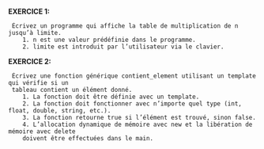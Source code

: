 **EXERCICE 1:**
      
     Écrivez un programme qui affiche la table de multiplication de n jusqu’à limite.
        1. n est une valeur prédéfinie dans le programme.
        2. limite est introduit par l’utilisateur via le clavier. 

**EXERCICE 2:**

     Écrivez une fonction générique contient_element utilisant un template qui vérifie si un
     tableau contient un élément donné.
        1. La fonction doit être définie avec un template.
        2. La fonction doit fonctionner avec n’importe quel type (int, float, double, string, etc.).
        3. La fonction retourne true si l’élément est trouvé, sinon false.
        4. L’allocation dynamique de mémoire avec new et la libération de mémoire avec delete
        doivent être effectuées dans le main.
